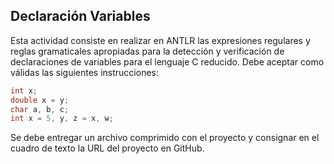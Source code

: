 ## Declaración Variables

Esta actividad consiste en realizar en ANTLR las expresiones regulares y reglas gramaticales apropiadas para la detección y verificación de declaraciones de variables para el lenguaje C reducido. Debe aceptar como válidas las siguientes instrucciones:
```java
int x;
double x = y;
char a, b, c;
int x = 5, y, z = x, w;
```

Se debe entregar un archivo comprimido con el proyecto y consignar en el cuadro de texto la URL del proyecto en GitHub.